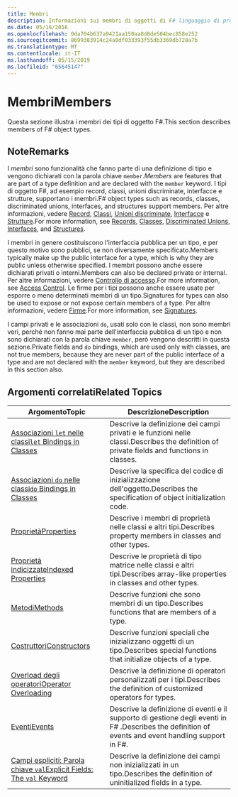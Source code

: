 ```yaml
---
title: Membri
description: Informazioni sui membri di oggetti di F# linguaggio di programmazione.
ms.date: 05/16/2016
ms.openlocfilehash: 0da704b637a9421aa150aa8d8de504bec858e252
ms.sourcegitcommit: 8699383914c24a0df033393f55db3369db728a7b
ms.translationtype: MT
ms.contentlocale: it-IT
ms.lasthandoff: 05/15/2019
ms.locfileid: "65645147"
---
```

# <a name="members"></a><span data-ttu-id="1633e-103">Membri</span><span class="sxs-lookup"><span data-stu-id="1633e-103">Members</span></span>

<span data-ttu-id="1633e-104">Questa sezione illustra i membri dei tipi di oggetto F#.</span><span class="sxs-lookup"><span data-stu-id="1633e-104">This section describes members of F# object types.</span></span>

## <a name="remarks"></a><span data-ttu-id="1633e-105">Note</span><span class="sxs-lookup"><span data-stu-id="1633e-105">Remarks</span></span>

<span data-ttu-id="1633e-106">I *membri* sono funzionalità che fanno parte di una definizione di tipo e vengono dichiarati con la parola chiave `member`.</span><span class="sxs-lookup"><span data-stu-id="1633e-106">*Members* are features that are part of a type definition and are declared with the `member` keyword.</span></span> <span data-ttu-id="1633e-107">I tipi di oggetto F#, ad esempio record, classi, unioni discriminate, interfacce e strutture, supportano i membri.</span><span class="sxs-lookup"><span data-stu-id="1633e-107">F# object types such as records, classes, discriminated unions, interfaces, and structures support members.</span></span> <span data-ttu-id="1633e-108">Per altre informazioni, vedere [Record](../records.md), [Classi](../classes.md), [Unioni discriminate](../discriminated-Unions.md), [Interfacce](../interfaces.md) e [Strutture](../structures.md).</span><span class="sxs-lookup"><span data-stu-id="1633e-108">For more information, see [Records](../records.md), [Classes](../classes.md), [Discriminated Unions](../discriminated-Unions.md), [Interfaces](../interfaces.md), and [Structures](../structures.md).</span></span>

<span data-ttu-id="1633e-109">I membri in genere costituiscono l'interfaccia pubblica per un tipo, e per questo motivo sono pubblici, se non diversamente specificato.</span><span class="sxs-lookup"><span data-stu-id="1633e-109">Members typically make up the public interface for a type, which is why they are public unless otherwise specified.</span></span> <span data-ttu-id="1633e-110">I membri possono anche essere dichiarati privati o interni.</span><span class="sxs-lookup"><span data-stu-id="1633e-110">Members can also be declared private or internal.</span></span> <span data-ttu-id="1633e-111">Per altre informazioni, vedere [Controllo di accesso](../access-Control.md).</span><span class="sxs-lookup"><span data-stu-id="1633e-111">For more information, see [Access Control](../access-Control.md).</span></span> <span data-ttu-id="1633e-112">Le firme per i tipi possono anche essere usate per esporre o meno determinati membri di un tipo.</span><span class="sxs-lookup"><span data-stu-id="1633e-112">Signatures for types can also be used to expose or not expose certain members of a type.</span></span> <span data-ttu-id="1633e-113">Per altre informazioni, vedere [Firme](../signatures.md).</span><span class="sxs-lookup"><span data-stu-id="1633e-113">For more information, see [Signatures](../signatures.md).</span></span>

<span data-ttu-id="1633e-114">I campi privati e le associazioni `do`, usati solo con le classi, non sono membri veri, perché non fanno mai parte dell'interfaccia pubblica di un tipo e non sono dichiarati con la parola chiave `member`, però vengono descritti in questa sezione.</span><span class="sxs-lookup"><span data-stu-id="1633e-114">Private fields and `do` bindings, which are used only with classes, are not true members, because they are never part of the public interface of a type and are not declared with the `member` keyword, but they are described in this section also.</span></span>

## <a name="related-topics"></a><span data-ttu-id="1633e-115">Argomenti correlati</span><span class="sxs-lookup"><span data-stu-id="1633e-115">Related Topics</span></span>

|<span data-ttu-id="1633e-116">Argomento</span><span class="sxs-lookup"><span data-stu-id="1633e-116">Topic</span></span>|<span data-ttu-id="1633e-117">Descrizione</span><span class="sxs-lookup"><span data-stu-id="1633e-117">Description</span></span>|
|-----|-----------|
|[<span data-ttu-id="1633e-118">Associazioni `let` nelle classi</span><span class="sxs-lookup"><span data-stu-id="1633e-118">`let` Bindings in Classes</span></span>](let-bindings-in-classes.md)|<span data-ttu-id="1633e-119">Descrive la definizione dei campi privati e le funzioni nelle classi.</span><span class="sxs-lookup"><span data-stu-id="1633e-119">Describes the definition of private fields and functions in classes.</span></span>|
|[<span data-ttu-id="1633e-120">Associazioni `do` nelle classi</span><span class="sxs-lookup"><span data-stu-id="1633e-120">`do` Bindings in Classes</span></span>](do-bindings-in-classes.md)|<span data-ttu-id="1633e-121">Descrive la specifica del codice di inizializzazione dell'oggetto.</span><span class="sxs-lookup"><span data-stu-id="1633e-121">Describes the specification of object initialization code.</span></span>|
|[<span data-ttu-id="1633e-122">Proprietà</span><span class="sxs-lookup"><span data-stu-id="1633e-122">Properties</span></span>](properties.md)|<span data-ttu-id="1633e-123">Descrive i membri di proprietà nelle classi e altri tipi.</span><span class="sxs-lookup"><span data-stu-id="1633e-123">Describes property members in classes and other types.</span></span>|
|[<span data-ttu-id="1633e-124">Proprietà indicizzate</span><span class="sxs-lookup"><span data-stu-id="1633e-124">Indexed Properties</span></span>](indexed-properties.md)|<span data-ttu-id="1633e-125">Descrive le proprietà di tipo matrice nelle classi e altri tipi.</span><span class="sxs-lookup"><span data-stu-id="1633e-125">Describes array-like properties in classes and other types.</span></span>|
|[<span data-ttu-id="1633e-126">Metodi</span><span class="sxs-lookup"><span data-stu-id="1633e-126">Methods</span></span>](methods.md)|<span data-ttu-id="1633e-127">Descrive funzioni che sono membri di un tipo.</span><span class="sxs-lookup"><span data-stu-id="1633e-127">Describes functions that are members of a type.</span></span>|
|[<span data-ttu-id="1633e-128">Costruttori</span><span class="sxs-lookup"><span data-stu-id="1633e-128">Constructors</span></span>](constructors.md)|<span data-ttu-id="1633e-129">Descrive funzioni speciali che inizializzano oggetti di un tipo.</span><span class="sxs-lookup"><span data-stu-id="1633e-129">Describes special functions that initialize objects of a type.</span></span>|
|[<span data-ttu-id="1633e-130">Overload degli operatori</span><span class="sxs-lookup"><span data-stu-id="1633e-130">Operator Overloading</span></span>](../operator-overloading.md)|<span data-ttu-id="1633e-131">Descrive la definizione di operatori personalizzati per i tipi.</span><span class="sxs-lookup"><span data-stu-id="1633e-131">Describes the definition of customized operators for types.</span></span>|
|[<span data-ttu-id="1633e-132">Eventi</span><span class="sxs-lookup"><span data-stu-id="1633e-132">Events</span></span>](events.md)|<span data-ttu-id="1633e-133">Descrive la definizione di eventi e il supporto di gestione degli eventi in F# .</span><span class="sxs-lookup"><span data-stu-id="1633e-133">Describes the definition of events and event handling support in F#.</span></span>|
|[<span data-ttu-id="1633e-134">Campi espliciti: Parola chiave `val`</span><span class="sxs-lookup"><span data-stu-id="1633e-134">Explicit Fields: The `val` Keyword</span></span>](explicit-fields-the-val-keyword.md)|<span data-ttu-id="1633e-135">Descrive la definizione dei campi non inizializzati in un tipo.</span><span class="sxs-lookup"><span data-stu-id="1633e-135">Describes the definition of uninitialized fields in a type.</span></span>|
